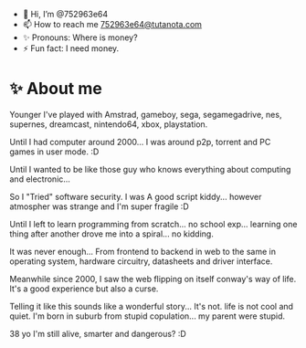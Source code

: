 - 👋 Hi, I’m @752963e64
- 📫 How to reach me 752963e64@tutanota.com
- ✨ Pronouns: Where is money?
- ⚡ Fun fact: I need money.

# ✨ About me

Younger I've played with Amstrad, gameboy, sega, segamegadrive, nes, supernes, dreamcast, nintendo64, xbox, playstation.

Until I had computer around 2000... I was around p2p, torrent and PC games in user mode. :D

Until I wanted to be like those guy who knows everything about computing and electronic...

So I "Tried" software security. I was A good script kiddy... however atmospher was strange and I'm super fragile :D

Until I left to learn programming from scratch... no school exp... learning one thing after another drove me into a spiral... no kidding.

It was never enough... From frontend to backend in web to the same in operating system, hardware circuitry, datasheets and driver interface.

Meanwhile since 2000, I saw the web flipping on itself conway's way of life. It's a good experience but also a curse.

Telling it like this sounds like a wonderful story... It's not. life is not cool and quiet. I'm born in suburb from stupid copulation... my parent were stupid.

38 yo I'm still alive, smarter and dangerous? :D

<!---
752963e64/752963e64 is a ✨ special ✨ repository because its `README.md` (this file) appears on your GitHub profile.
You can click the Preview link to take a look at your changes.
--->
